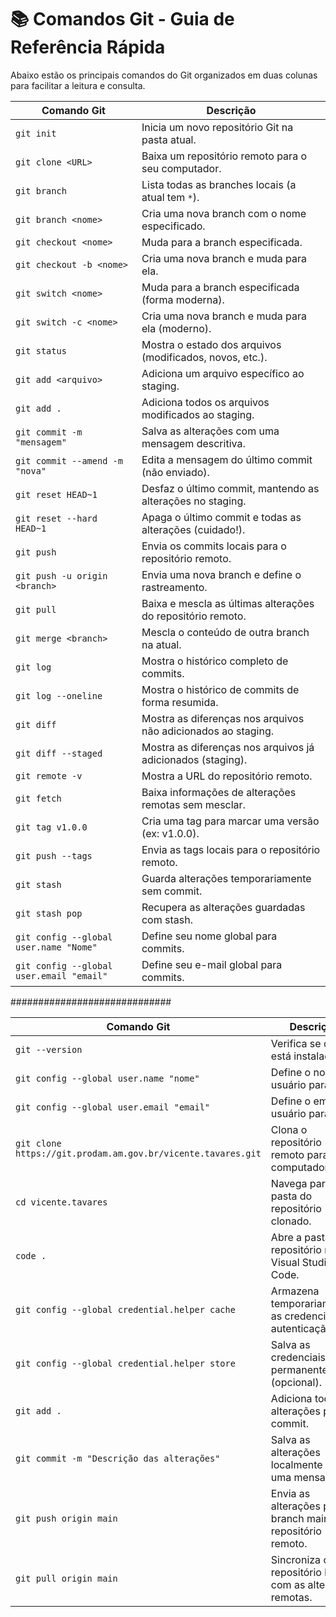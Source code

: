 # 📚 Comandos Git - Guia de Referência Rápida

Abaixo estão os principais comandos do Git organizados em duas colunas para facilitar a leitura e consulta.

| Comando Git | Descrição |
|-------------|---------|
| `git init` | Inicia um novo repositório Git na pasta atual. |
| `git clone <URL>` | Baixa um repositório remoto para o seu computador. |
| `git branch` | Lista todas as branches locais (a atual tem `*`). |
| `git branch <nome>` | Cria uma nova branch com o nome especificado. |
| `git checkout <nome>` | Muda para a branch especificada. |
| `git checkout -b <nome>` | Cria uma nova branch e muda para ela. |
| `git switch <nome>` | Muda para a branch especificada (forma moderna). |
| `git switch -c <nome>` | Cria uma nova branch e muda para ela (moderno). |
| `git status` | Mostra o estado dos arquivos (modificados, novos, etc.). |
| `git add <arquivo>` | Adiciona um arquivo específico ao staging. |
| `git add .` | Adiciona todos os arquivos modificados ao staging. |
| `git commit -m "mensagem"` | Salva as alterações com uma mensagem descritiva. |
| `git commit --amend -m "nova"` | Edita a mensagem do último commit (não enviado). |
| `git reset HEAD~1` | Desfaz o último commit, mantendo as alterações no staging. |
| `git reset --hard HEAD~1` | Apaga o último commit e todas as alterações (cuidado!). |
| `git push` | Envia os commits locais para o repositório remoto. |
| `git push -u origin <branch>` | Envia uma nova branch e define o rastreamento. |
| `git pull` | Baixa e mescla as últimas alterações do repositório remoto. |
| `git merge <branch>` | Mescla o conteúdo de outra branch na atual. |
| `git log` | Mostra o histórico completo de commits. |
| `git log --oneline` | Mostra o histórico de commits de forma resumida. |
| `git diff` | Mostra as diferenças nos arquivos não adicionados ao staging. |
| `git diff --staged` | Mostra as diferenças nos arquivos já adicionados (staging). |
| `git remote -v` | Mostra a URL do repositório remoto. |
| `git fetch` | Baixa informações de alterações remotas sem mesclar. |
| `git tag v1.0.0` | Cria uma tag para marcar uma versão (ex: v1.0.0). |
| `git push --tags` | Envia as tags locais para o repositório remoto. |
| `git stash` | Guarda alterações temporariamente sem commit. |
| `git stash pop` | Recupera as alterações guardadas com stash. |
| `git config --global user.name "Nome"` | Define seu nome global para commits. |
| `git config --global user.email "email"` | Define seu e-mail global para commits. |




#############################



| Comando Git | Descrição |
|-------------|---------|
| `git --version` | Verifica se o Git está instalado. |
| `git config --global user.name "nome"` | Define o nome do usuário para o Git. |
| `git config --global user.email "email"` | Define o email do usuário para o Git. |
| `git clone https://git.prodam.am.gov.br/vicente.tavares.git` | Clona o repositório remoto para o computador. |
| `cd vicente.tavares` | Navega para a pasta do repositório clonado. |
| `code .` | Abre a pasta do repositório no Visual Studio Code. |
| `git config --global credential.helper cache` | Armazena temporariamente as credenciais de autenticação. |
| `git config --global credential.helper store` | Salva as credenciais permanentemente (opcional). |
| `git add .` | Adiciona todas as alterações para o commit. |
| `git commit -m "Descrição das alterações"` | Salva as alterações localmente com uma mensagem. |
| `git push origin main` | Envia as alterações para a branch main do repositório remoto. |
| `git pull origin main` | Sincroniza o repositório local com as alterações remotas. |
